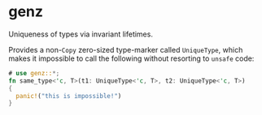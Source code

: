 # genz 
Uniqueness of types via invariant lifetimes.

Provides a non-`Copy` zero-sized type-marker called `UniqueType`, which makes it impossible to call the following
without resorting to `unsafe` code:

```rust
# use genz::*;
fn same_type<'c, T>(t1: UniqueType<'c, T>, t2: UniqueType<'c, T>)
{
  panic!("this is impossible!")
}
```